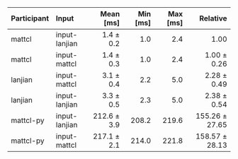 | Participant | Input | Mean [ms] | Min [ms] | Max [ms] | Relative |
|:---|:---|---:|---:|---:|---:|
| mattcl | input-lanjian | 1.4 ± 0.2 | 1.0 | 2.4 | 1.00 |
| mattcl | input-mattcl | 1.4 ± 0.3 | 1.0 | 2.4 | 1.00 ± 0.26 |
| lanjian | input-mattcl | 3.1 ± 0.4 | 2.2 | 5.0 | 2.28 ± 0.49 |
| lanjian | input-lanjian | 3.3 ± 0.5 | 2.3 | 5.0 | 2.38 ± 0.54 |
| mattcl-py | input-lanjian | 212.6 ± 3.9 | 208.2 | 219.6 | 155.26 ± 27.65 |
| mattcl-py | input-mattcl | 217.1 ± 2.1 | 214.0 | 221.8 | 158.57 ± 28.13 |
